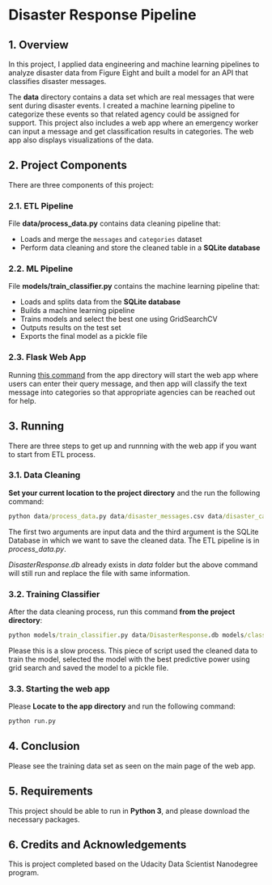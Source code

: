 # Disaster Response Pipeline

## 1. Overview

In this project, I applied data engineering and machine learning pipelines to analyze disaster data from Figure Eight and built a model for an API that classifies disaster messages.

The **data** directory contains a data set which are real messages that were sent during disaster events. I created a machine learning pipeline to categorize these events so that related agency could be assigned for support. This project also includes a web app where an emergency worker can input a message and get classification results in categories. The web app also displays visualizations of the data.

## 2. Project Components

There are three components of this project:

### 2.1. ETL Pipeline

File **data/process_data.py** contains data cleaning pipeline that:

- Loads and merge the `messages` and `categories` dataset
- Perform data cleaning and store the cleaned table in a **SQLite database**

### 2.2. ML Pipeline

File **models/train_classifier.py** contains the machine learning pipeline that:

- Loads and splits data from the **SQLite database**
- Builds a machine learning pipeline
- Trains models and select the best one using GridSearchCV
- Outputs results on the test set
- Exports the final model as a pickle file

### 2.3. Flask Web App

Running [this command](#com) from the app directory will start the web app where users can enter their query message, and then app will classify the text message into categories so that appropriate agencies can be reached out for help.

## 3. Running

There are three steps to get up and runnning with the web app if you want to start from ETL process.

### 3.1. Data Cleaning

**Set your current location to the project directory** and the run the following command:

```bat
python data/process_data.py data/disaster_messages.csv data/disaster_categories.csv data/DisasterResponse.db
```

The first two arguments are input data and the third argument is the SQLite Database in which we want to save the cleaned data. The ETL pipeline is in _process_data.py_.

_DisasterResponse.db_ already exists in _data_ folder but the above command will still run and replace the file with same information.

### 3.2. Training Classifier

After the data cleaning process, run this command **from the project directory**:

```bat
python models/train_classifier.py data/DisasterResponse.db models/classifier.pkl
```

Please this is a slow process. This piece of script used the cleaned data to train the model, selected the model with the best predictive power using grid search and saved the model to a pickle file.

### 3.3. Starting the web app

Please **Locate to the app directory** and run the following command:

```bat
python run.py
```

## 4. Conclusion

Please see the training data set as seen on the main page of the web app.

## 5. Requirements

This project should be able to run in **Python 3**, and please download the necessary packages.

## 6. Credits and Acknowledgements

This is project completed based on the Udacity Data Scientist Nanodegree program.
